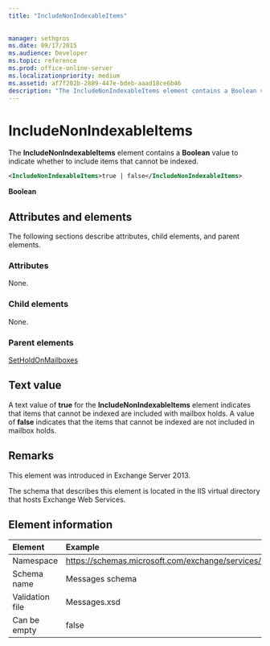```yaml
---
title: "IncludeNonIndexableItems"
 
 
manager: sethgros
ms.date: 09/17/2015
ms.audience: Developer
ms.topic: reference
ms.prod: office-online-server
ms.localizationpriority: medium
ms.assetid: af7f202b-2889-447e-bdeb-aaad18ce6b46
description: "The IncludeNonIndexableItems element contains a Boolean value to indicate whether to include items that cannot be indexed."
---
```


# IncludeNonIndexableItems

The **IncludeNonIndexableItems** element contains a **Boolean** value to indicate whether to include items that cannot be indexed. 
  
```XML
<IncludeNonIndexableItems>true | false</IncludeNonIndexableItems>
```

 **Boolean**
## Attributes and elements

The following sections describe attributes, child elements, and parent elements.
  
### Attributes

None.
  
### Child elements

None.
  
### Parent elements

[SetHoldOnMailboxes](setholdonmailboxes.md)
  
## Text value

A text value of **true** for the **IncludeNonIndexableItems** element indicates that items that cannot be indexed are included with mailbox holds. A value of **false** indicates that the items that cannot be indexed are not included in mailbox holds. 
  
## Remarks

This element was introduced in Exchange Server 2013.
  
The schema that describes this element is located in the IIS virtual directory that hosts Exchange Web Services.
  
## Element information

| Element | Example |
|:-----|:-----|
|Namespace  <br/> |https://schemas.microsoft.com/exchange/services/2006/messages  <br/> |
|Schema name  <br/> |Messages schema  <br/> |
|Validation file  <br/> |Messages.xsd  <br/> |
|Can be empty  <br/> |false  <br/> |
   

